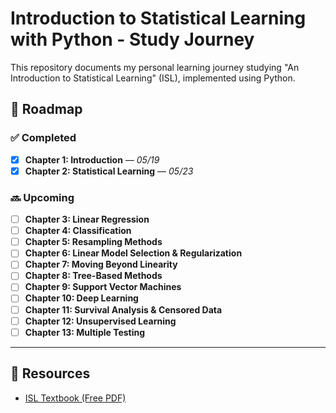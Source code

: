 # Introduction to Statistical Learning with Python - Study Journey
This repository documents my personal learning journey studying "An Introduction to Statistical Learning" (ISL), implemented using Python.

## 🧭 Roadmap

### ✅ Completed
- [x] **Chapter 1: Introduction** — *05/19*
- [x] **Chapter 2: Statistical Learning** — *05/23*

### 🔜 Upcoming
- [ ] **Chapter 3: Linear Regression**
- [ ] **Chapter 4: Classification**
- [ ] **Chapter 5: Resampling Methods**
- [ ] **Chapter 6: Linear Model Selection & Regularization**
- [ ] **Chapter 7: Moving Beyond Linearity**
- [ ] **Chapter 8: Tree-Based Methods**
- [ ] **Chapter 9: Support Vector Machines**
- [ ] **Chapter 10: Deep Learning**
- [ ] **Chapter 11: Survival Analysis & Censored Data**
- [ ] **Chapter 12: Unsupervised Learning**
- [ ] **Chapter 13: Multiple Testing**

---
## 📌 Resources

- [ISL Textbook (Free PDF)](https://www.statlearning.com/)
